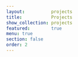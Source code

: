 ```yaml
---
layout:          projects
title:           Projects
show_collection: projects
featured:        true
menu: true
section: false
order: 2
---
```


